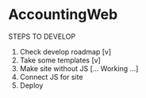 # AccountingWeb

STEPS TO DEVELOP

1. Check develop roadmap [v]
2. Take some templates [v]
3. Make site without JS [... Working ...]
4. Connect JS for site
5. Deploy
